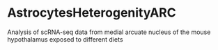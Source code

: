 # AstrocytesHeterogenityARC
Analysis of scRNA-seq data from medial arcuate nucleus of the mouse hypothalamus exposed to different diets
